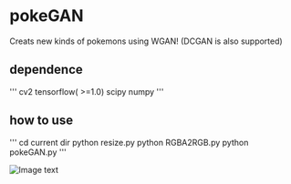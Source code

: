 # pokeGAN
Creats new kinds of pokemons using WGAN! (DCGAN is also supported)
## dependence
'''
cv2
tensorflow( >=1.0)
scipy
numpy
'''
## how to use
'''
cd current dir
python resize.py
python RGBA2RGB.py
python pokeGAN.py
'''

![Image text](https://github.com/moxiegushi/pokeGAN/raw/master/images/Notes_1500532347861.jpeg)
